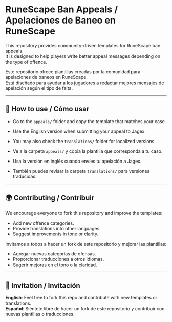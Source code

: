 # RuneScape Ban Appeals / Apelaciones de Baneo en RuneScape

This repository provides community-driven templates for RuneScape ban appeals.  
It is designed to help players write better appeal messages depending on the type of offence.

Este repositorio ofrece plantillas creadas por la comunidad para apelaciones de baneos en RuneScape.  
Está diseñado para ayudar a los jugadores a redactar mejores mensajes de apelación según el tipo de falta.

---

## 📌 How to use / Cómo usar
- Go to the `appeals/` folder and copy the template that matches your case.
- Use the English version when submitting your appeal to Jagex.
- You may also check the `translations/` folder for localized versions.

- Ve a la carpeta `appeals/` y copia la plantilla que corresponda a tu caso.
- Usa la versión en inglés cuando envíes tu apelación a Jagex.
- También puedes revisar la carpeta `translations/` para versiones traducidas.

---

## 🌍 Contributing / Contribuir
We encourage everyone to fork this repository and improve the templates:
- Add new offence categories.
- Provide translations into other languages.
- Suggest improvements in tone or clarity.

Invitamos a todos a hacer un fork de este repositorio y mejorar las plantillas:
- Agregar nuevas categorías de ofensas.
- Proporcionar traducciones a otros idiomas.
- Sugerir mejoras en el tono o la claridad.

---

## 💬 Invitation / Invitación
**English**: Feel free to fork this repo and contribute with new templates or translations.  
**Español**: Siéntete libre de hacer un fork de este repositorio y contribuir con nuevas plantillas o traducciones.  

